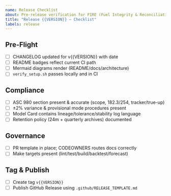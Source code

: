 ```yaml
---
name: Release Checklist
about: Pre-release verification for FIRE (Fuel Integrity & Reconciliation Engine)
title: "Release {{VERSION}} – Checklist"
labels: release
---
```


## Pre-Flight
- [ ] CHANGELOG updated for v{{VERSION}} with date
- [ ] README badges reflect current CI path
- [ ] Mermaid diagrams render (README/docs/architecture)
- [ ] `verify_setup.sh` passes locally and in CI

## Compliance
- [ ] ASC 980 section present & accurate (scope, 182.3/254, tracker/true-up)
- [ ] ±2% variance & provisional mode procedures present
- [ ] Model Card contains lineage/tolerance/stability log language
- [ ] Retention policy (24m + quarterly archives) documented

## Governance
- [ ] PR template in place; CODEOWNERS routes docs correctly
- [ ] Make targets present (lint/test/build/backtest/forecast)

## Tag & Publish
- [ ] Create tag `v{{VERSION}}`
- [ ] Publish GitHub Release using `.github/RELEASE_TEMPLATE.md`
